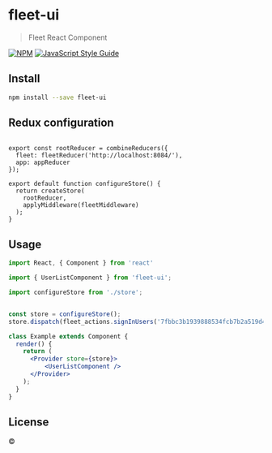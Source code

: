 # fleet-ui

> Fleet React Component

[![NPM](https://img.shields.io/npm/v/fleet-ui.svg)](https://www.npmjs.com/package/fleet-ui) [![JavaScript Style Guide](https://img.shields.io/badge/code_style-standard-brightgreen.svg)](https://standardjs.com)

## Install

```bash
npm install --save fleet-ui
```

## Redux configuration
```import { fleetReducer, fleetMiddleware } from 'fleet-ui';

export const rootReducer = combineReducers({
  fleet: fleetReducer('http://localhost:8084/'),
  app: appReducer
});

export default function configureStore() {
  return createStore(
    rootReducer,
    applyMiddleware(fleetMiddleware)
  );
}
```

## Usage

```jsx
import React, { Component } from 'react'

import { UserListComponent } from 'fleet-ui';

import configureStore from './store';


const store = configureStore();
store.dispatch(fleet_actions.signInUsers('7fbbc3b1939888534fcb7b2a519d431491a91dbc6c0c26cef554e762924558df', '0Q3gGkMDdF06l7VzUWwa6Qtt'));

class Example extends Component {
  render() {
    return (
      <Provider store={store}>
          <UserListComponent />
      </Provider>
    );
  }
}
```

## License

 © [](https://github.com/)
